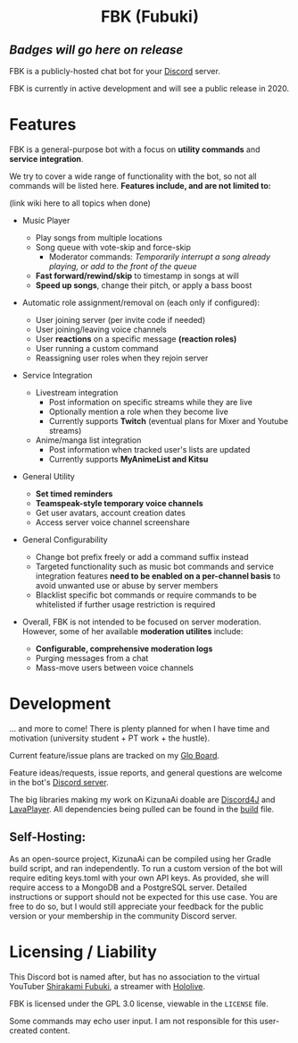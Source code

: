 <h1 align="center">
<br> FBK (Fubuki) </br>
</h1>

## *Badges will go here on release*

FBK is a publicly-hosted chat bot for your [Discord](https://discord.com/) server. 

FBK is currently in active development and will see a public release in 2020.

# Features
FBK is a general-purpose bot with a focus on **utility commands** and **service integration**. 

We try to cover a wide range of functionality with the bot, so not all commands will be listed here. 
**Features include, and are not limited to:**

(link wiki here to all topics when done)
- Music Player
  - Play songs from multiple locations
  - Song queue with vote-skip and force-skip
    - Moderator commands: *Temporarily interrupt a song already playing, or add to the front of the queue*
  - **Fast forward/rewind/skip** to timestamp in songs at will
  - **Speed up songs**, change their pitch, or apply a bass boost

- Automatic role assignment/removal on (each only if configured):
  - User joining server (per invite code if needed)
  - User joining/leaving voice channels
  - User **reactions** on a specific message **(reaction roles)**
  - User running a custom command
  - Reassigning user roles when they rejoin server

- Service Integration
  - Livestream integration
    - Post information on specific streams while they are live
    - Optionally mention a role when they become live
    - Currently supports **Twitch** (eventual plans for Mixer and Youtube streams)
  - Anime/manga list integration
    - Post information when tracked user's lists are updated
    - Currently supports **MyAnimeList and Kitsu**

- General Utility
  - **Set timed reminders**
  - **Teamspeak-style temporary voice channels**
  - Get user avatars, account creation dates
  - Access server voice channel screenshare

- General Configurability
  - Change bot prefix freely or add a command suffix instead
  - Targeted functionality such as music bot commands and service integration features **need to be enabled on a per-channel basis** to avoid unwanted use or abuse by server members
  - Blacklist specific bot commands or require commands to be whitelisted if further usage restriction is required


- Overall, FBK is not intended to be focused on server moderation. However, some of her available **moderation utilites** include:
  - **Configurable, comprehensive moderation logs**
  - Purging messages from a chat
  - Mass-move users between voice channels


# Development 
... and more to come! There is plenty planned for when I have time and motivation (university student + PT work + the hustle).

Current feature/issue plans are tracked on my [Glo Board](https://app.gitkraken.com/glo/board/XRmi8OAM1wAPgyBv).

Feature ideas/requests, issue reports, and general questions are welcome in the bot's [Discord server](discord.com/invite/ucVhtnh).

The big libraries making my work on KizunaAi doable are [Discord4J](https://github.com/Discord4J/Discord4J/) and [LavaPlayer](https://github.com/sedmelluq/lavaplayer/). All dependencies being pulled can be found in the [build](https://github.com/kabiiQ/FBK/blob/master/build.gradle.kts#L37) file.

## Self-Hosting:
As an open-source project, KizunaAi can be compiled using her Gradle build script, and ran independently. To run a custom version of the bot will require editing keys.toml with your own API keys. As provided, she will require access to a MongoDB and a PostgreSQL server. Detailed instructions or support should not be expected for this use case. You are free to do so, but I would still appreciate your feedback for the public version or your membership in the community Discord server.


# Licensing / Liability

This Discord bot is named after, but has no association to the virtual YouTuber [Shirakami Fubuki](https://www.youtube.com/channel/UCdn5BQ06XqgXoAxIhbqw5Rg), a streamer with [Hololive](https://www.youtube.com/channel/UCJFZiqLMntJufDCHc6bQixg).

FBK is licensed under the GPL 3.0 license, viewable in the ``LICENSE`` file. 

 Some commands may echo user input. I am not responsible for this user-created content.